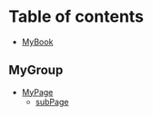 # Table of contents

* [MyBook](README.md)

## MyGroup

* [MyPage](mypage/README.md)
  * [subPage](mypage/subpage.md)

